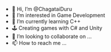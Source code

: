 - 👋 Hi, I’m @ChagataiDuru
- 👀 I’m interested in Game Development
- 🌱 I’m currently learning C++
- 🕹️ Creating games with C# and Unity
- 💞️ I’m looking to collaborate on ...
- 📫 How to reach me ...

<!---
ChagataiDuru/ChagataiDuru is a ✨ special ✨ repository because its `README.md` (this file) appears on your GitHub profile.
You can click the Preview link to take a look at your changes.
--->

